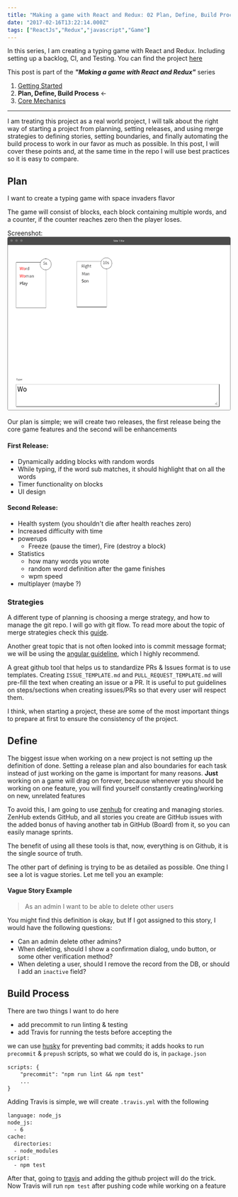 ```yaml
---
title: "Making a game with React and Redux: 02 Plan, Define, Build Process"
date: "2017-02-16T13:22:14.000Z"
tags: ["ReactJs","Redux","javascript","Game"]
---
```



In this series, I am creating a typing game with React and Redux. Including setting up a backlog, CI, and Testing.
You can find the project [here](https://github.com/nadeemkhedr/typemania)

This post is part of the ***"Making a game with React and Redux"*** series
1. [Getting Started](/making-a-game-with-react-and-redux-getting-started/)
2. **Plan, Define, Build Process** <-
3. [Core Mechanics](/making-a-game-with-react-and-redux-03-core-mechanics/)

---

I am treating this project as a real world project, I will talk about the right way of starting a project from planning, setting releases, and using merge strategies to defining stories, setting boundaries, and finally automating the build process to work in our favor as much as possible.
In this post, I will cover these points and, at the same time in the repo I will use best practices so it is easy to compare.

## Plan

I want to create a typing game with space invaders flavor

The game will consist of blocks, each block containing multiple words, and a counter, if the counter reaches zero then the player loses.

Screenshot:
![](./images/wireframe.png)

Our plan is simple; we will create two releases, the first release being the core game features and the second will be enhancements

#### First Release:
- Dynamically adding blocks with random words
- While typing, if the word sub matches, it should highlight that on all the words
- Timer functionality on blocks
- UI design

#### Second Release:
- Health system (you shouldn't die after health reaches zero)
- Increased difficulty with time
- powerups
    - Freeze (pause the timer), Fire (destroy a block)
- Statistics
    -  how many words you wrote
    -  random word definition after the game finishes
    -  wpm speed
- multiplayer (maybe ?)

### Strategies

A different type of planning is choosing a merge strategy, and how to manage the git repo. I will go with git flow. To read more about the topic of merge strategies check this [guide](http://www.creativebloq.com/web-design/choose-right-git-branching-strategy-121518344).

Another great topic that is not often looked into is commit message format; we will be using the [angular guideline](https://github.com/angular/angular.js/blob/master/CONTRIBUTING.md#commit), which I highly recommend.

A great github tool that helps us to standardize PRs & Issues format is to use templates. Creating `ISSUE_TEMPLATE.md` and `PULL_REQUEST_TEMPLATE.md` will pre-fill the text when creating an issue or a PR.
It is useful to put guidelines on steps/sections when creating issues/PRs so that every user will respect them.

I think, when starting a project, these are some of the most important things to prepare at first to ensure the consistency of the project.


## Define

The biggest issue when working on a new project is not setting up the definition of done.
Setting a release plan and also boundaries for each task instead of just working on the game is important for many reasons.
**Just** working on a game will drag on forever, because whenever you should be working on one feature, you will find yourself constantly creating/working on new, unrelated features

To avoid this, I am going to use [zenhub](https://www.zenhub.com/) for creating and managing stories. ZenHub extends GitHub, and all stories you create are GitHub issues with the added bonus of having another tab in GitHub (Board) from it, so you can easily manage sprints.

The benefit of using all these tools is that, now, everything is on Github, it is the single source of truth.

The other part of defining is trying to be as detailed as possible. One thing I see a lot is vague stories. Let me tell you an example:

#### Vague Story Example

> As an admin I want to be able to delete other users

 You might find this definition is okay, but If I got assigned to this story, I would have the following questions:

 - Can an admin delete other admins?
 - When deleting, should I show a confirmation dialog, undo button, or some other verification method?
 - When deleting a user, should I remove the record from the DB, or should I add an `inactive` field?

## Build Process

There are two things I want to do here

- add precommit to run linting & testing
- add Travis for running the tests before accepting the


we can use [husky](https://github.com/typicode/husky) for preventing bad commits; it adds hooks to run `precommit` & `prepush` scripts, so what we could do is, in `package.json`
```
scripts: {
    "precommit": "npm run lint && npm test"
    ...
}
```

Adding Travis is simple, we will create `.travis.yml` with the following

```
language: node_js
node_js:
  - 6
cache:
  directories:
  - node_modules
script:
  - npm test
```
After that, going to [travis](https://travis-ci.org) and adding the github project will do the trick.
Now Travis will run `npm test` after pushing code while working on a feature
